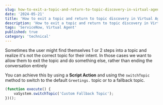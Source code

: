 ```yaml
---
slug: how-to-exit-a-topic-and-return-to-topic-discovery-in-virtual-agent
date: '2024-05-21'
title: 'How to exit a topic and return to topic discovery in Virtual Agent'
description: 'How to exit a topic and return to topic discovery in Virtual Agent'
tags: 'ServiceNow, Virtual Agent'
published: true
category: 'technical'
---
```


Sometimes the user might find themselves 1 or 2 steps into a topic and realize it's not the correct topic for their intent. In those cases we want to allow them to exit the topic and do something else, rather than ending the conversation entirely

You can achieve this by using a **Script Action** and using the `switchTopic` method to switch to the default `Greetings.` topic or to a fallback topic.

```js
(function execute() {
	vaSystem.switchTopic('Custom Fallback Topic');
})();
```
